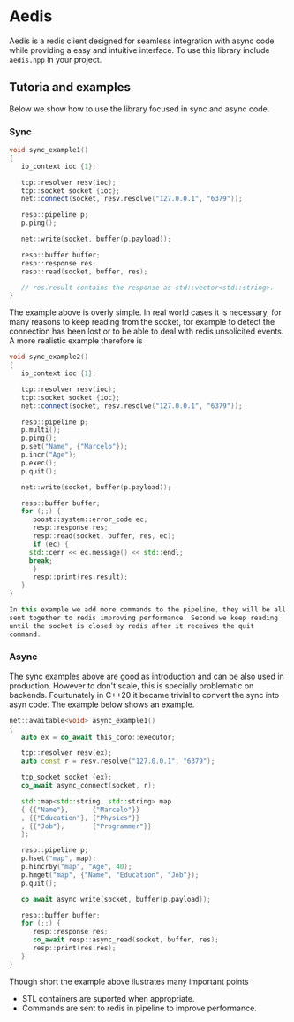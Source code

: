 # Aedis

Aedis is a redis client designed for seamless integration with async code while
providing a easy and intuitive interface.  To use this library include
`aedis.hpp` in your project.

## Tutoria and examples

Below we show how to use the library focused in sync and async code.

### Sync

```cpp
void sync_example1()
{
   io_context ioc {1};

   tcp::resolver resv(ioc);
   tcp::socket socket {ioc};
   net::connect(socket, resv.resolve("127.0.0.1", "6379"));

   resp::pipeline p;
   p.ping();

   net::write(socket, buffer(p.payload));

   resp::buffer buffer;
   resp::response res;
   resp::read(socket, buffer, res);

   // res.result contains the response as std::vector<std::string>.
}
```

The example above is overly simple. In real world cases it is
necessary, for many reasons to keep reading from the socket, for
example to detect the connection has been lost or to be able to deal
with redis unsolicited events. A more realistic example therefore is

```cpp
void sync_example2()
{
   io_context ioc {1};

   tcp::resolver resv(ioc);
   tcp::socket socket {ioc};
   net::connect(socket, resv.resolve("127.0.0.1", "6379"));

   resp::pipeline p;
   p.multi();
   p.ping();
   p.set("Name", {"Marcelo"});
   p.incr("Age");
   p.exec();
   p.quit();

   net::write(socket, buffer(p.payload));

   resp::buffer buffer;
   for (;;) {
      boost::system::error_code ec;
      resp::response res;
      resp::read(socket, buffer, res, ec);
      if (ec) {
	 std::cerr << ec.message() << std::endl;
	 break;
      }
      resp::print(res.result);
   }
}

In this example we add more commands to the pipeline, they will be all
sent together to redis improving performance. Second we keep reading
until the socket is closed by redis after it receives the quit
command.

```
### Async

The sync examples above are good as introduction and can be also used
in production. However to don't scale, this is specially problematic
on backends. Fourtunately in C++20 it became trivial to convert the 
sync into asyn code. The example below shows an example.

```cpp
net::awaitable<void> async_example1()
{
   auto ex = co_await this_coro::executor;

   tcp::resolver resv(ex);
   auto const r = resv.resolve("127.0.0.1", "6379");

   tcp_socket socket {ex};
   co_await async_connect(socket, r);

   std::map<std::string, std::string> map
   { {{"Name"},      {"Marcelo"}} 
   , {{"Education"}, {"Physics"}}
   , {{"Job"},       {"Programmer"}}
   };

   resp::pipeline p;
   p.hset("map", map);
   p.hincrby("map", "Age", 40);
   p.hmget("map", {"Name", "Education", "Job"});
   p.quit();

   co_await async_write(socket, buffer(p.payload));

   resp::buffer buffer;
   for (;;) {
      resp::response res;
      co_await resp::async_read(socket, buffer, res);
      resp::print(res.res);
   }
}
```

Though short the example above ilustrates many important points

* STL containers are suported when appropriate.
* Commands are sent to redis in pipeline to improve performance.

